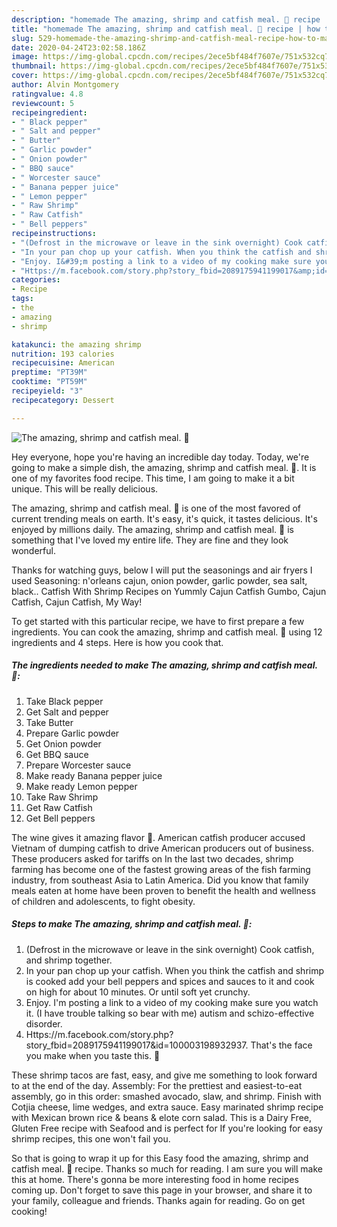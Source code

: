 ```yaml
---
description: "homemade The amazing, shrimp and catfish meal. 🙂 recipe | how to make easy The amazing, shrimp and catfish meal. 🙂"
title: "homemade The amazing, shrimp and catfish meal. 🙂 recipe | how to make easy The amazing, shrimp and catfish meal. 🙂"
slug: 529-homemade-the-amazing-shrimp-and-catfish-meal-recipe-how-to-make-easy-the-amazing-shrimp-and-catfish-meal
date: 2020-04-24T23:02:58.186Z
image: https://img-global.cpcdn.com/recipes/2ece5bf484f7607e/751x532cq70/the-amazing-shrimp-and-catfish-meal-🙂-recipe-main-photo.jpg
thumbnail: https://img-global.cpcdn.com/recipes/2ece5bf484f7607e/751x532cq70/the-amazing-shrimp-and-catfish-meal-🙂-recipe-main-photo.jpg
cover: https://img-global.cpcdn.com/recipes/2ece5bf484f7607e/751x532cq70/the-amazing-shrimp-and-catfish-meal-🙂-recipe-main-photo.jpg
author: Alvin Montgomery
ratingvalue: 4.8
reviewcount: 5
recipeingredient:
- " Black pepper"
- " Salt and pepper"
- " Butter"
- " Garlic powder"
- " Onion powder"
- " BBQ sauce"
- " Worcester sauce"
- " Banana pepper juice"
- " Lemon pepper"
- " Raw Shrimp"
- " Raw Catfish"
- " Bell peppers"
recipeinstructions:
- "(Defrost in the microwave or leave in the sink overnight) Cook catfish, and shrimp together."
- "In your pan chop up your catfish. When you think the catfish and shrimp is cooked add your bell peppers and spices and sauces to it and cook on high for about 10 minutes. Or until soft yet crunchy."
- "Enjoy. I&#39;m posting a link to a video of my cooking make sure you watch it. (I have trouble talking so bear with me) autism and schizo-effective disorder."
- "Https://m.facebook.com/story.php?story_fbid=2089175941199017&amp;id=100003198932937. That&#39;s the face you make when you taste this. 🙂"
categories:
- Recipe
tags:
- the
- amazing
- shrimp

katakunci: the amazing shrimp 
nutrition: 193 calories
recipecuisine: American
preptime: "PT39M"
cooktime: "PT59M"
recipeyield: "3"
recipecategory: Dessert

---
```



![The amazing, shrimp and catfish meal. 🙂](https://img-global.cpcdn.com/recipes/2ece5bf484f7607e/751x532cq70/the-amazing-shrimp-and-catfish-meal-🙂-recipe-main-photo.jpg)

Hey everyone, hope you're having an incredible day today. Today, we're going to make a simple dish, the amazing, shrimp and catfish meal. 🙂. It is one of my favorites food recipe. This time, I am going to make it a bit unique. This will be really delicious.

The amazing, shrimp and catfish meal. 🙂 is one of the most favored of current trending meals on earth. It's easy, it's quick, it tastes delicious. It's enjoyed by millions daily. The amazing, shrimp and catfish meal. 🙂 is something that I've loved my entire life. They are fine and they look wonderful.

Thanks for watching guys, below I will put the seasonings and air fryers I used Seasoning: n&#39;orleans cajun, onion powder, garlic powder, sea salt, black.. Catfish With Shrimp Recipes on Yummly Cajun Catfish Gumbo, Cajun Catfish, Cajun Catfish, My Way!


To get started with this particular recipe, we have to first prepare a few ingredients. You can cook the amazing, shrimp and catfish meal. 🙂 using 12 ingredients and 4 steps. Here is how you cook that.

<!--inarticleads1-->

##### The ingredients needed to make The amazing, shrimp and catfish meal. 🙂:

1. Take  Black pepper
1. Get  Salt and pepper
1. Take  Butter
1. Prepare  Garlic powder
1. Get  Onion powder
1. Get  BBQ sauce
1. Prepare  Worcester sauce
1. Make ready  Banana pepper juice
1. Make ready  Lemon pepper
1. Take  Raw Shrimp
1. Get  Raw Catfish
1. Get  Bell peppers


The wine gives it amazing flavor 🙂. American catfish producer accused Vietnam of dumping catfish to drive American producers out of business. These producers asked for tariffs on In the last two decades, shrimp farming has become one of the fastest growing areas of the fish farming industry, from southeast Asia to Latin America. Did you know that family meals eaten at home have been proven to benefit the health and wellness of children and adolescents, to fight obesity. 

<!--inarticleads2-->

##### Steps to make The amazing, shrimp and catfish meal. 🙂:

1. (Defrost in the microwave or leave in the sink overnight) Cook catfish, and shrimp together.
1. In your pan chop up your catfish. When you think the catfish and shrimp is cooked add your bell peppers and spices and sauces to it and cook on high for about 10 minutes. Or until soft yet crunchy.
1. Enjoy. I&#39;m posting a link to a video of my cooking make sure you watch it. (I have trouble talking so bear with me) autism and schizo-effective disorder.
1. Https://m.facebook.com/story.php?story_fbid=2089175941199017&amp;id=100003198932937. That&#39;s the face you make when you taste this. 🙂


These shrimp tacos are fast, easy, and give me something to look forward to at the end of the day. Assembly: For the prettiest and easiest-to-eat assembly, go in this order: smashed avocado, slaw, and shrimp. Finish with Cotjia cheese, lime wedges, and extra sauce. Easy marinated shrimp recipe with Mexican brown rice &amp; beans &amp; elote corn salad. This is a Dairy Free, Gluten Free recipe with Seafood and is perfect for If you&#39;re looking for easy shrimp recipes, this one won&#39;t fail you. 

So that is going to wrap it up for this Easy food the amazing, shrimp and catfish meal. 🙂 recipe. Thanks so much for reading. I am sure you will make this at home. There's gonna be more interesting food in home recipes coming up. Don't forget to save this page in your browser, and share it to your family, colleague and friends. Thanks again for reading. Go on get cooking!
